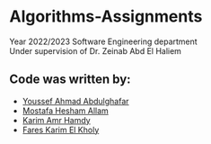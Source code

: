 # Algorithms-Assignments
Year 2022/2023
Software Engineering department <br />
Under supervision of Dr. Zeinab Abd El Haliem


## Code was written by:
- [Youssef Ahmad Abdulghafar](https://github.com/greatyassoo)
- [Mostafa Hesham Allam](https://github.com/MainUseless)
- [Karim Amr Hamdy](https://github.com/Kemol001)
- [Fares Karim El Kholy](https://github.com/HunterElite0)
